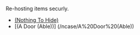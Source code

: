 Re-hosting items securly.
* [(Nothing To Hide)](/ncase/Nothing%20To%20Hide/code/demo/index.html)
* [(A Door (Able))] (/ncase/A%20Door%20(Able))
